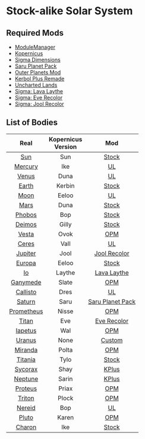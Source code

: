 # Stock-alike Solar System

## Required Mods

- [ModuleManager](http://forum.kerbalspaceprogram.com/index.php/topic/50533-/)
- [Kopernicus](http://forum.kerbalspaceprogram.com/index.php/topic/103277-/)
- [Sigma Dimensions](http://forum.kerbalspaceprogram.com/index.php/topic/126548-/)
- [Saru Planet Pack](http://forum.kerbalspaceprogram.com/index.php/topic/119263-/)
- [Outer Planets Mod](http://forum.kerbalspaceprogram.com/index.php/topic/93999-/)
- [Kerbol Plus Remade](http://forum.kerbalspaceprogram.com/index.php/topic/124505-/)
- [Uncharted Lands](http://forum.kerbalspaceprogram.com/index.php/topic/120111-/)
- [Sigma: Lava Laythe](http://forum.kerbalspaceprogram.com/index.php/topic/130418-/)
- [Sigma: Eve Recolor](http://forum.kerbalspaceprogram.com/index.php/topic/122481-/)
- [Sigma: Jool Recolor](http://forum.kerbalspaceprogram.com/index.php/topic/122505-/)


## List of Bodies

| Real | Kopernicus<br>Version | Mod |
|:----:|:----:|:----:|
| [Sun](https://github.com/Sigma88/Stockalike/tree/master/GameData/StockalikeSolarSystem/Configs/Bodies/Sun) | Sun | [Stock](http://wiki.kerbalspaceprogram.com/wiki/Sun) |
| [Mercury](https://github.com/Sigma88/Stockalike/tree/master/GameData/StockalikeSolarSystem/Configs/Bodies/Mercury) | Ike | [UL](http://forum.kerbalspaceprogram.com/index.php/topic/120111-/) |
| [Venus](https://github.com/Sigma88/Stockalike/tree/master/GameData/StockalikeSolarSystem/Configs/Bodies/Venus) | Duna | [UL](http://forum.kerbalspaceprogram.com/index.php/topic/120111-/) |
| [Earth](https://github.com/Sigma88/Stockalike/tree/master/GameData/StockalikeSolarSystem/Configs/Bodies/Earth) | Kerbin | [Stock](http://wiki.kerbalspaceprogram.com/wiki/Kerbin) |
| [Moon](https://github.com/Sigma88/Stockalike/tree/master/GameData/StockalikeSolarSystem/Configs/Bodies/EarthSatellites) | Eeloo | [UL](http://forum.kerbalspaceprogram.com/index.php/topic/120111-/) |
| [Mars](https://github.com/Sigma88/Stockalike/tree/master/GameData/StockalikeSolarSystem/Configs/Bodies/Mars) | Duna | [Stock](http://wiki.kerbalspaceprogram.com/wiki/Duna) |
| [Phobos](https://github.com/Sigma88/Stockalike/tree/master/GameData/StockalikeSolarSystem/Configs/Bodies/MarsSatellites) | Bop | [Stock](http://wiki.kerbalspaceprogram.com/wiki/Bop) |
| [Deimos](https://github.com/Sigma88/Stockalike/tree/master/GameData/StockalikeSolarSystem/Configs/Bodies/MarsSatellites) | Gilly | [Stock](http://wiki.kerbalspaceprogram.com/wiki/Gilly) |
| [Vesta](https://github.com/Sigma88/Stockalike/tree/master/GameData/StockalikeSolarSystem/Configs/Bodies/DwarfPlanets) | Ovok | [OPM](http://forum.kerbalspaceprogram.com/index.php/topic/93999-/) |
| [Ceres](https://github.com/Sigma88/Stockalike/tree/master/GameData/StockalikeSolarSystem/Configs/Bodies/DwarfPlanets) | Vall | [UL](http://forum.kerbalspaceprogram.com/index.php/topic/120111-/) |
| [Jupiter](https://github.com/Sigma88/Stockalike/tree/master/GameData/StockalikeSolarSystem/Configs/Bodies/Jupiter) | Jool | [Jool Recolor](http://forum.kerbalspaceprogram.com/index.php/topic/122505-/) |
| [Europa](https://github.com/Sigma88/Stockalike/tree/master/GameData/StockalikeSolarSystem/Configs/Bodies/JupiterSatellites) | Eeloo | [Stock](http://wiki.kerbalspaceprogram.com/wiki/Eeloo) |
| [Io](https://github.com/Sigma88/Stockalike/tree/master/GameData/StockalikeSolarSystem/Configs/Bodies/JupiterSatellites) | Laythe | [Lava Laythe](http://forum.kerbalspaceprogram.com/index.php/topic/130418-/) |
| [Ganymede](https://github.com/Sigma88/Stockalike/tree/master/GameData/StockalikeSolarSystem/Configs/Bodies/JupiterSatellites) | Slate | [OPM](http://forum.kerbalspaceprogram.com/index.php/topic/93999-/) |
| [Callisto](https://github.com/Sigma88/Stockalike/tree/master/GameData/StockalikeSolarSystem/Configs/Bodies/JupiterSatellites) | Dres | [UL](http://forum.kerbalspaceprogram.com/index.php/topic/120111-/) |
| [Saturn](https://github.com/Sigma88/Stockalike/tree/master/GameData/StockalikeSolarSystem/Configs/Bodies/Saturn) | Saru | [Saru Planet Pack](http://forum.kerbalspaceprogram.com/index.php/topic/119263-/) |
| [Prometheus](https://github.com/Sigma88/Stockalike/tree/master/GameData/StockalikeSolarSystem/Configs/Bodies/SaturnSatellites) | Nisse | [OPM](http://forum.kerbalspaceprogram.com/index.php/topic/93999-/) |
| [Titan](https://github.com/Sigma88/Stockalike/tree/master/GameData/StockalikeSolarSystem/Configs/Bodies/SaturnSatellites) | Eve | [Eve Recolor](http://forum.kerbalspaceprogram.com/index.php/topic/122481-/) |
| [Iapetus](https://github.com/Sigma88/Stockalike/tree/master/GameData/StockalikeSolarSystem/Configs/Bodies/SaturnSatellites) | Wal | [OPM](http://forum.kerbalspaceprogram.com/index.php/topic/93999-/) |
| [Uranus](https://github.com/Sigma88/Stockalike/tree/master/GameData/StockalikeSolarSystem/Configs/Bodies/Uranus) | None | [Custom](https://github.com/Sigma88/Stockalike/tree/master/GameData/StockalikeSolarSystem/Configs/Bodies/Uranus) |
| [Miranda](https://github.com/Sigma88/Stockalike/tree/master/GameData/StockalikeSolarSystem/Configs/Bodies/UranusSatellites) | Polta | [OPM](http://forum.kerbalspaceprogram.com/index.php/topic/93999-/) |
| [Titania](https://github.com/Sigma88/Stockalike/tree/master/GameData/StockalikeSolarSystem/Configs/Bodies/UranusSatellites) | Tylo | [Stock](http://wiki.kerbalspaceprogram.com/wiki/Tylo) |
| [Sycorax](https://github.com/Sigma88/Stockalike/tree/master/GameData/StockalikeSolarSystem/Configs/Bodies/UranusSatellites) | Shay | [KPlus](http://forum.kerbalspaceprogram.com/index.php/topic/124505-/) |
| [Neptune](https://github.com/Sigma88/Stockalike/tree/master/GameData/StockalikeSolarSystem/Configs/Bodies/Neptune) | Sarin | [KPlus](http://forum.kerbalspaceprogram.com/index.php/topic/124505-/) |
| [Proteus](https://github.com/Sigma88/Stockalike/tree/master/GameData/StockalikeSolarSystem/Configs/Bodies/NeptuneSatellites) | Priax | [OPM](http://forum.kerbalspaceprogram.com/index.php/topic/93999-/) |
| [Triton](https://github.com/Sigma88/Stockalike/tree/master/GameData/StockalikeSolarSystem/Configs/Bodies/NeptuneSatellites) | Plock | [OPM](http://forum.kerbalspaceprogram.com/index.php/topic/93999-/) |
| [Nereid](https://github.com/Sigma88/Stockalike/tree/master/GameData/StockalikeSolarSystem/Configs/Bodies/NeptuneSatellites) | Bop | [UL](http://forum.kerbalspaceprogram.com/index.php/topic/120111-/) |
| [Pluto](https://github.com/Sigma88/Stockalike/tree/master/GameData/StockalikeSolarSystem/Configs/Bodies/DwarfPlanets) | Karen | [OPM](http://forum.kerbalspaceprogram.com/index.php/topic/93999-/) |
| [Charon](https://github.com/Sigma88/Stockalike/tree/master/GameData/StockalikeSolarSystem/Configs/Bodies/DwarfPlanets) | Ike | [Stock](http://wiki.kerbalspaceprogram.com/wiki/Ike) |

